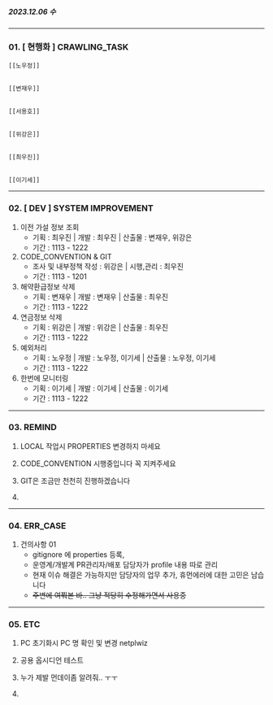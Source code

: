 ##### 2023.12.06 수
---
### 01. \[ 현행화 ] CRAWLING_TASK

	[[노우정]]
	
	
	[[변재우]]
	
	
	[[서용호]]
	
	
	[[위강은]]
	
	
	[[최우진]]
	
	
	[[이기세]]
	


---
### 02. \[ DEV ] SYSTEM IMPROVEMENT

1. 이전 가설 정보 조회
	- 기획 : 최우진    |    개발 : 최우진    |    산출물 : 변재우, 위강은
	- 기간 : 1113 - 1222
2. CODE_CONVENTION & GIT
	- 조사 및 내부정책 작성 : 위강은    |     시행,관리 : 최우진 
	- 기간 : 1113 - 1201
3. 해약환급정보 삭제
	- 기획 : 변재우    |    개발 : 변재우    |    산출물 : 최우진
	- 기간 : 1113 - 1222
4. 연금정보 삭제
	- 기획 : 위강은    |    개발 : 위강은    |    산출물 : 최우진
	- 기간 : 1113 - 1222
5. 예외처리
	- 기획 : 노우정    |    개발 : 노우정, 이기세    |    산출물 : 노우정, 이기세
	- 기간 : 1113 - 1222
6. 한번에 모니터링 
	- 기획 : 이기세    |    개발 : 이기세    |    산출물 : 이기세
	- 기간 : 1113 - 1222



---
### 03. REMIND

1. LOCAL 작업시 PROPERTIES 변경하지 마세요

2. CODE_CONVENTION 시행중입니다 꼭 지켜주세요
   
3. GIT은 조금만 천천히 진행하겠습니다

4. 


---
### 04. ERR_CASE

1. 건의사항 01 
	- gitignore 에 properties 등록, 
	- 운영계/개발계 PR관리자/배포 담당자가 profile 내용 따로 관리
	- 현재 이슈 해결은 가능하지만 담당자의 업무 추가, 휴먼에러에 대한 고민은 남습니다
	- ~~주변에 여쭤본 바.. 그냥 적당히 수정해가면서 사용중~~


---
### 05. ETC

1. PC 초기화시 PC 명 확인 및 변경
	netplwiz

2. 공용 옵시디언 테스트

3. 누가 제발 먼데이좀 알려줘.. ㅜㅜ

4. 